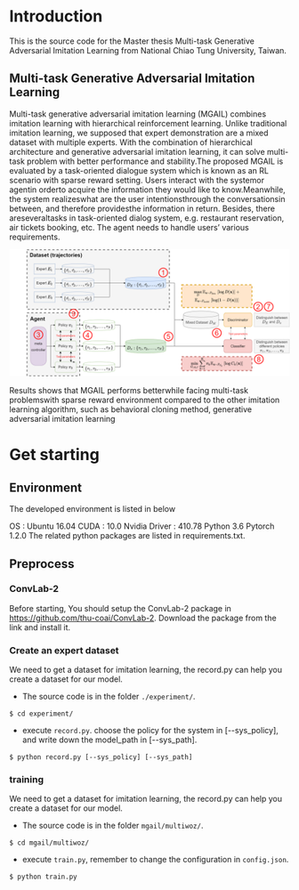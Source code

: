 
# Introduction
This is the source code for the Master thesis Multi-task Generative Adversarial Imitation Learning from National Chiao Tung University, Taiwan. 


## Multi-task Generative Adversarial Imitation Learning
Multi-task generative adversarial imitation learning (MGAIL) combines imitation learning with hierarchical reinforcement  learning. Unlike  traditional  imitation  learning,  we supposed that expert demonstration are a mixed dataset with multiple experts. With the combination of hierarchical architecture and generative adversarial imitation learning, it  can  solve  multi-task  problem  with  better  performance  and  stability.The  proposed MGAIL  is  evaluated  by  a  task-oriented  dialogue  system  which  is  known  as  an  RL scenario with sparse reward setting. Users interact with the systemor agentin orderto acquire the information they would like to know.Meanwhile, the system realizeswhat are the user intentionsthrough the conversationsin between, and therefore providesthe information  in  return. Besides, there areseveraltasks  in task-oriented  dialog  system, e.g.  restaurant  reservation, air  tickets  booking,  etc. The  agent  needs  to  handle  users’ various requirements. 

![image](MGAIL.png)

Results shows that MGAIL performs betterwhile facing multi-task problemswith sparse reward environment compared to the other imitation learning algorithm, such as behavioral cloning method, generative adversarial imitation learning


# Get starting
## Environment
The developed environment is listed in below

OS : Ubuntu 16.04
CUDA : 10.0
Nvidia Driver : 410.78
Python 3.6
Pytorch 1.2.0
The related python packages are listed in requirements.txt.


## Preprocess
### ConvLab-2 
Before starting, You should setup the ConvLab-2 package in https://github.com/thu-coai/ConvLab-2. Download the package from the link and install it.

### Create an expert dataset
We need to get a dataset for imitation learning, the record.py can help you create a dataset for our model.
* The source code is in the folder `./experiment/`.
```
$ cd experiment/
```
* execute `record.py`. choose the policy for the system in [--sys_policy], and write down the model_path in [--sys_path].
```
$ python record.py [--sys_policy] [--sys_path]
```

### training
We need to get a dataset for imitation learning, the record.py can help you create a dataset for our model.
* The source code is in the folder `mgail/multiwoz/`.
```
$ cd mgail/multiwoz/
```
* execute `train.py`, remember to change the configuration in `config.json`.
```
$ python train.py
```
